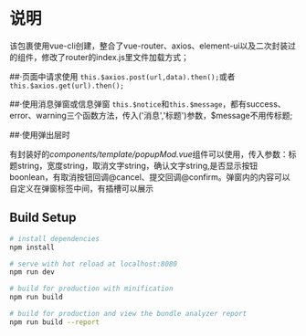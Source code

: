 # 说明

该包裹使用vue-cli创建，整合了vue-router、axios、element-ui以及二次封装过的组件，修改了router的index.js里文件加载方式；

##·页面中请求使用
```this.$axios.post(url,data).then();```或者```this.$axios.get(url).then();```

##·使用消息弹窗或信息弹窗 
```this.$notice```和```this.$message```，都有success、error、warning三个函数方法，传入('消息','标题')参数，$message不用传标题;

##·使用弹出层时

有封装好的*components/template/popupMod.vue*组件可以使用，传入参数：标题string，宽度string，取消文字string，确认文字string,是否显示按钮boonlean，有取消按钮回调@cancel、提交回调@confirm。弹窗内的内容可以自定义在弹窗标签中间，有插槽可以展示


## Build Setup

``` bash
# install dependencies
npm install

# serve with hot reload at localhost:8080
npm run dev

# build for production with minification
npm run build

# build for production and view the bundle analyzer report
npm run build --report
```
